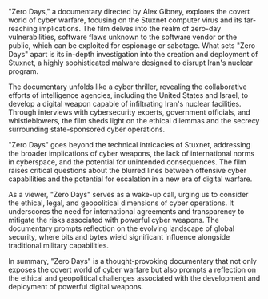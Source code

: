 "Zero Days," a documentary directed by Alex Gibney, explores the covert world of cyber warfare, focusing on the Stuxnet computer virus and its far-reaching implications. The film delves into the realm of zero-day vulnerabilities, software flaws unknown to the software vendor or the public, which can be exploited for espionage or sabotage. What sets "Zero Days" apart is its in-depth investigation into the creation and deployment of Stuxnet, a highly sophisticated malware designed to disrupt Iran's nuclear program.

The documentary unfolds like a cyber thriller, revealing the collaborative efforts of intelligence agencies, including the United States and Israel, to develop a digital weapon capable of infiltrating Iran's nuclear facilities. Through interviews with cybersecurity experts, government officials, and whistleblowers, the film sheds light on the ethical dilemmas and the secrecy surrounding state-sponsored cyber operations.

"Zero Days" goes beyond the technical intricacies of Stuxnet, addressing the broader implications of cyber weapons, the lack of international norms in cyberspace, and the potential for unintended consequences. The film raises critical questions about the blurred lines between offensive cyber capabilities and the potential for escalation in a new era of digital warfare.

As a viewer, "Zero Days" serves as a wake-up call, urging us to consider the ethical, legal, and geopolitical dimensions of cyber operations. It underscores the need for international agreements and transparency to mitigate the risks associated with powerful cyber weapons. The documentary prompts reflection on the evolving landscape of global security, where bits and bytes wield significant influence alongside traditional military capabilities.

In summary, "Zero Days" is a thought-provoking documentary that not only exposes the covert world of cyber warfare but also prompts a reflection on the ethical and geopolitical challenges associated with the development and deployment of powerful digital weapons.
